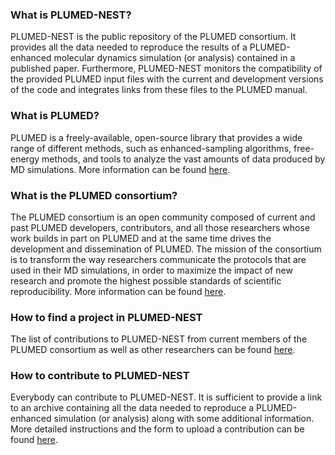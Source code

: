 ### What is PLUMED-NEST?

  PLUMED-NEST is the public repository of the PLUMED consortium. It provides all the data
  needed to reproduce the results of a PLUMED-enhanced molecular dynamics simulation (or analysis)
  contained in a published paper. Furthermore, PLUMED-NEST monitors the compatibility of the provided
  PLUMED input files with the current and development versions of the code and integrates links from these files to the 
  PLUMED manual. 

### What is PLUMED?

  PLUMED is a freely-available, open-source library that provides a wide range of different methods, such as enhanced-sampling algorithms, free-energy methods, and tools to analyze the vast amounts 
  of data produced by MD simulations. More information can be found [here](http://www.plumed.org). 

### What is the PLUMED consortium?

  The PLUMED consortium is an open community composed of current and past PLUMED developers, contributors, 
  and all those researchers whose work builds in part on PLUMED and at the same time drives 
  the development and dissemination of PLUMED.
  The mission of the consortium is to transform the way researchers communicate the 
  protocols that are used in their MD simulations, in order to maximize the impact of 
  new research and promote the highest possible standards of scientific reproducibility. 
  More information can be found [here](consortium.md). 

### How to find a project in PLUMED-NEST

  The list of contributions to PLUMED-NEST from current members of the PLUMED consortium as well as other researchers
  can be found [here](browse.md).

### How to contribute to PLUMED-NEST

  Everybody can contribute to PLUMED-NEST. It is sufficient to provide
  a link to an archive containing all the data needed to reproduce a 
  PLUMED-enhanced simulation (or analysis) along with some additional information.
  More detailed instructions and the form to upload a contribution can be found [here](contribute.md).


